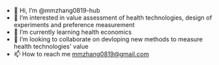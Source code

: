 - 👋 Hi, I’m @mmzhang0819-hub
- 👀 I’m interested in value assessment of health technologies, design of experiments and preference measurement 
- 🌱 I’m currently learning health economics
- 💞️ I’m looking to collaborate on devloping new methods to measure health technologies' value
- 📫 How to reach me mmzhang0819@gmail.com

<!---
mmzhang0819-hub/mmzhang0819-hub is a ✨ special ✨ repository because its `README.md` (this file) appears on your GitHub profile.
You can click the Preview link to take a look at your changes.
--->
